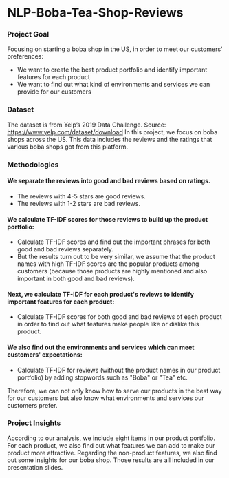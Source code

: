 # NLP-Boba-Tea-Shop-Reviews

### Project Goal

Focusing on starting a boba shop in the US, in order to meet our customers' preferences:
- We want to create the best product portfolio and identify important features for each product
- We want to find out what kind of environments and services we can provide for our customers 


### Dataset
 
The dataset is from Yelp’s 2019 Data Challenge. Source: https://www.yelp.com/dataset/download 
In this project, we focus on boba shops across the US. This data includes the reviews and the ratings that various boba shops got from this platform.


### Methodologies

#### We separate the reviews into good and bad reviews based on ratings.
- The reviews with 4-5 stars are good reviews.
- The reviews with 1-2 stars are bad reviews.

#### We calculate TF-IDF scores for those reviews to build up the product portfolio:
- Calculate TF-IDF scores and find out the important phrases for both good and bad reviews separately.
- But the results turn out to be very similar, we assume that the product names with high TF-IDF scores are the popular products among customers (because those products are highly mentioned and also important in both good and bad reviews).
 
#### Next, we calculate TF-IDF for each product's reviews to identify important features for each product:
- Calculate TF-IDF scores for both good and bad reviews of each product in order to find out what features make people like or dislike this product.

#### We also find out the environments and services which can meet customers' expectations:
- Calculate TF-IDF for reviews (without the product names in our product portfolio) by adding stopwords such as "Boba" or "Tea" etc.


Therefore, we can not only know how to serve our products in the best way for our customers but also know what environments and services our customers prefer.


### Project Insights

According to our analysis, we include eight items in our product portfolio. For each product, we also find out what features we can add to make our product more attractive.
Regarding the non-product features, we also find out some insights for our boba shop.
Those results are all included in our presentation slides.
